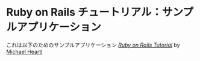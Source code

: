 # Ruby on Rails チュートリアル：サンプルアプリケーション

これは以下のためのサンプルアプリケーション
[*Ruby on Rails Tutorial*](http://railstutorial.jp/)
by [Michael Heartl](http://michaelhartl.com/)

